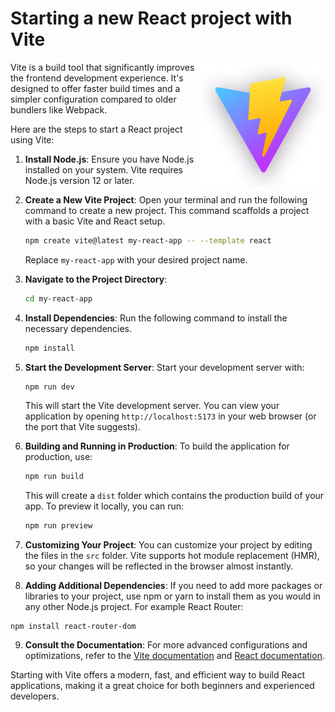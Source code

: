 # Starting a new React project with Vite

<img src="./images/vitelogo.png" width="200" align="right">

Vite is a build tool that significantly improves the frontend development experience. It's designed to offer faster build times and a simpler configuration compared to older bundlers like Webpack.

Here are the steps to start a React project using Vite:

1. **Install Node.js**: Ensure you have Node.js installed on your system. Vite requires Node.js version 12 or later.

2. **Create a New Vite Project**: Open your terminal and run the following command to create a new project. This command scaffolds a project with a basic Vite and React setup.

   ```bash
   npm create vite@latest my-react-app -- --template react
   ```

   Replace `my-react-app` with your desired project name.

3. **Navigate to the Project Directory**:

   ```bash
   cd my-react-app
   ```

4. **Install Dependencies**: Run the following command to install the necessary dependencies.

   ```bash
   npm install
   ```

5. **Start the Development Server**: Start your development server with:

   ```bash
   npm run dev
   ```

   This will start the Vite development server. You can view your application by opening `http://localhost:5173` in your web browser (or the port that Vite suggests).

6. **Building and Running in Production**: To build the application for production, use:

   ```bash
   npm run build
   ```

   This will create a `dist` folder which contains the production build of your app. To preview it locally, you can run:

   ```bash
   npm run preview
   ```

7. **Customizing Your Project**: You can customize your project by editing the files in the `src` folder. Vite supports hot module replacement (HMR), so your changes will be reflected in the browser almost instantly.

8. **Adding Additional Dependencies**: If you need to add more packages or libraries to your project, use npm or yarn to install them as you would in any other Node.js project.
For example React Router:

```console
npm install react-router-dom
```

9. **Consult the Documentation**: For more advanced configurations and optimizations, refer to the [Vite documentation](https://vitejs.dev/guide/) and [React documentation](https://reactjs.org/docs/getting-started.html).

Starting with Vite offers a modern, fast, and efficient way to build React applications, making it a great choice for both beginners and experienced developers.
